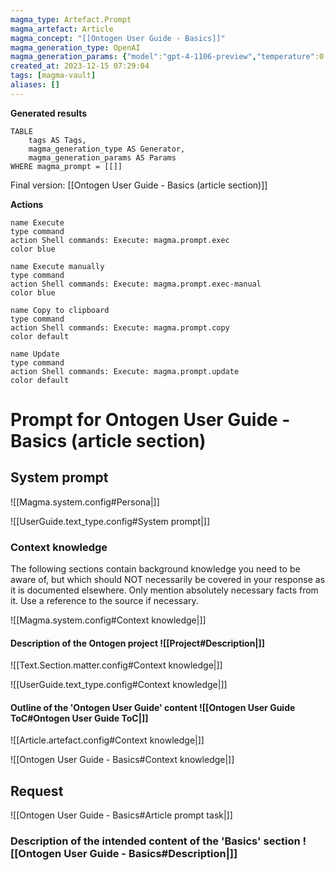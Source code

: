 ```yaml
---
magma_type: Artefact.Prompt
magma_artefact: Article
magma_concept: "[[Ontogen User Guide - Basics]]"
magma_generation_type: OpenAI
magma_generation_params: {"model":"gpt-4-1106-preview","temperature":0.6}
created_at: 2023-12-15 07:29:04
tags: [magma-vault]
aliases: []
---
```


**Generated results**

```dataview
TABLE
	tags AS Tags,
	magma_generation_type AS Generator,
	magma_generation_params AS Params
WHERE magma_prompt = [[]]
```

Final version: [[Ontogen User Guide - Basics (article section)]]

**Actions**

```button
name Execute
type command
action Shell commands: Execute: magma.prompt.exec
color blue
```
```button
name Execute manually
type command
action Shell commands: Execute: magma.prompt.exec-manual
color blue
```
```button
name Copy to clipboard
type command
action Shell commands: Execute: magma.prompt.copy
color default
```
```button
name Update
type command
action Shell commands: Execute: magma.prompt.update
color default
```

# Prompt for Ontogen User Guide - Basics (article section)

## System prompt

![[Magma.system.config#Persona|]]

![[UserGuide.text_type.config#System prompt|]]

### Context knowledge

The following sections contain background knowledge you need to be aware of, but which should NOT necessarily be covered in your response as it is documented elsewhere. Only mention absolutely necessary facts from it. Use a reference to the source if necessary.

![[Magma.system.config#Context knowledge|]]

#### Description of the Ontogen project ![[Project#Description|]]

![[Text.Section.matter.config#Context knowledge|]]

![[UserGuide.text_type.config#Context knowledge|]]

#### Outline of the 'Ontogen User Guide' content ![[Ontogen User Guide ToC#Ontogen User Guide ToC|]]



![[Article.artefact.config#Context knowledge|]]

![[Ontogen User Guide - Basics#Context knowledge|]]


## Request

![[Ontogen User Guide - Basics#Article prompt task|]]

### Description of the intended content of the 'Basics' section ![[Ontogen User Guide - Basics#Description|]]

